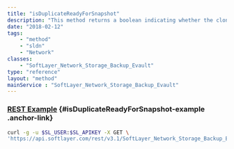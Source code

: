 ```yaml
---
title: "isDuplicateReadyForSnapshot"
description: "This method returns a boolean indicating whether the clone volume is ready for snapshot. "
date: "2018-02-12"
tags:
    - "method"
    - "sldn"
    - "Network"
classes:
    - "SoftLayer_Network_Storage_Backup_Evault"
type: "reference"
layout: "method"
mainService : "SoftLayer_Network_Storage_Backup_Evault"
---
```


### [REST Example](#isDuplicateReadyForSnapshot-example) <a href="/article/rest/"><i class="fas fa-question"></i></a> {#isDuplicateReadyForSnapshot-example .anchor-link} 
```bash
curl -g -u $SL_USER:$SL_APIKEY -X GET \
'https://api.softlayer.com/rest/v3.1/SoftLayer_Network_Storage_Backup_Evault/{SoftLayer_Network_Storage_Backup_EvaultID}/isDuplicateReadyForSnapshot'
```
